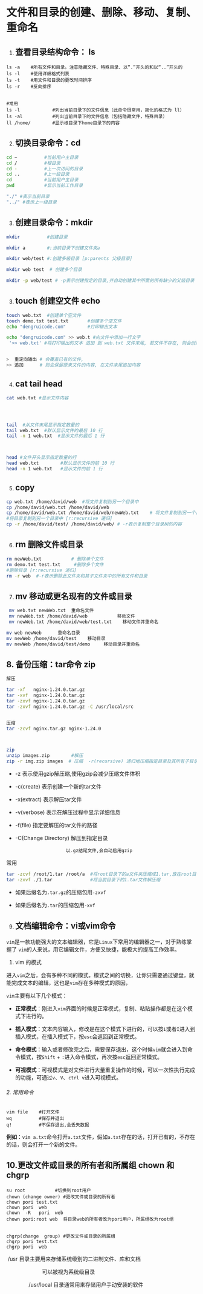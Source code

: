 # 文件和目录的创建、删除、移动、复制、重命名

1. ## 查看目录结构命令： ls

```shell
ls -a    #所有文件和目录。注意隐藏文件、特殊目录、以“.”开头的和以“..”开头的
ls -l    #使用详细格式列表
ls -t    #用文件和目录的更改时间排序
ls -r    #反向排序


#常用
ls -l            #列出当前目录下的文件信息（此命令很常用，简化的格式为 ll）
ls -al           #列出当前目录下的文件信息（包括隐藏文件，特殊目录）
ll /home/        #显示根目录下home目录下的内容
```

2. ## 切换目录命令：cd

```bash
cd ~          #当前用户主目录
cd /          #根目录
cd -          #上一次访问的目录
cd ..         #上一级目录
cd            #当前用户主目录
pwd           #显示当前工作目录

"./" #表示当前目录
"../" #表示上一级目录
```

3. ## 创建目录命令：mkdir

```bash
mkdir          #创建目录

mkdir a        #:当前目录下创建文件夹a

mkdir web/test #:创建多级目录 [p:parents 父级目录]

mkdir web test  # 创建多个目录

mkdir -p web/test # -p表示创建指定的目录,并自动创建其中所需的所有缺少的父级目录
```

3. ## touch 创建空文件 echo

```bash
touch web.txt  #创建单个空文件              
touch demo.txt test.txt       #创建多个空文件           
echo "dengruicode.com"        #打印输出文本

echo "dengruicode.com" >> web.t #向文件中添加一行文字
 '>> web.txt' #将打印输出的文本 追加 到 web.txt 文件末尾, 若文件不存在, 则会创建该文件 


>  重定向输出 # 会覆盖已有的文件, 
>> 追加      # 则会保留原来文件的内容, 在文件末尾追加内容
```

4. ## cat  tail   head

```bash
cat web.txt #显示文件内容




tail  #从文件末尾显示指定数量的
tail web.txt  #默认显示文件的最后 10 行
tail -n 1 web.txt  #显示文件的最后 1 行



head #文件开头显示指定数量的行
head web.txt        #默认显示文件的前 10 行
head -n 1 web.txt   #显示文件的前 1 行
```

5. ## copy

```bash
cp web.txt /home/david/web  #将文件复制到另一个目录中
cp /home/david/web.txt /home/david/web  
cp /home/david/web.txt /home/david/web/newWeb.txt    # 将文件复制到另一个目录中并重命名
#将目录复制到另一个目录中 [r:recursive 递归]
cp -r /home/david/test/ /home/david/web/ # -r表示复制整个目录树的内容
```

6. ## rm 删除文件或目录

```bash
rm newWeb.txt           # 删除单个文件   
rm demo.txt test.txt     #删除多个文件
#删除目录 [r:recursive 递归]
rm -r web  #-r表示删除此文件夹和其子文件夹中的所有文件和目录
```

7. ## mv  移动或更名现有的文件或目录

```bash
 mv web.txt newWeb.txt  重命名文件
 mv newWeb.txt /home/david/web           移动文件
 mv newWeb.txt /home/david/web/test.txt    移动文件并重命名

mv web newWeb      重命名目录
mv newWeb /home/david/test    移动目录
mv newWeb /home/david/test/demo     移动目录并重命名
```

## 8. 备份压缩：tar命令 zip

```bash
解压

tar -xf   nginx-1.24.0.tar.gz
tar -xvf  nginx-1.24.0.tar.gz
tar -zxvf nginx-1.24.0.tar.gz
tar -zxvf nginx-1.24.0.tar.gz -C /usr/local/src


压缩
tar -zcvf nginx.tar.gz nginx-1.24.0



zip 
unzip images.zip        #解压
zip -r img.zip images  # 压缩  -r(recursive) 递归地压缩指定目录及其所有子目录和文件
```

- -z 表示使用gzip解压缩,使用gzip会减少压缩文件体积

- -c(create) 表示创建一个新的tar文件

- -x(extract) 表示解压tar文件 

- -v(verbose) 表示在解压过程中显示详细信息 

- -f(file) 指定要解压的tar文件的路径

- -C(Change Directory) 解压到指定目录

```
                      以.gz结尾文件,会自动启用gzip
```

常用

```bash
tar -zcvf /root/1.tar /root/a  #将root目录下的a文件夹压缩成1.tar,放在root目录下。
tar -zxvf ./1.tar              #将当前目录下的1.tar文件解压缩
```

- 如果后缀名为`.tar.gz`的压缩包用`-zxvf`

- 如果后缀名为`.tar`的压缩包用`-xvf`







9. ## 文档编辑命令：vi或vim命令

`vim`是一款功能强大的文本编辑器，它是`Linux`下常用的编辑器之一，对于熟练掌握了 `vim`的人来说，用它编辑文件，方便又快捷，能极大的提高工作效率。

1. vim 的模式

进入`vim`之后，会有多种不同的模式，模式之间的切换，让你只需要通过键盘，就能完成文本的编辑，这也是`vim`存在多种模式的原因，

`vim`主要有以下几个模式：

- **正常模式**：刚进入`vim`界面的时候是正常模式，复制、粘贴操作都是在这个模式下进行的。 

- **插入模式**：文本内容输入，修改是在这个模式下进行的，可以按`i`或者`I`进入到插入模式，在插入模式下，按`esc`会返回到正常模式。 

- **命令模式**：输入或者修改完之后，需要保存退出，这个时候`vim`就会进入到命令模式，按`Shift` + `:`进入命令模式，再次按`esc`返回正常模式。 

- **可视模式**：可视模式是对文件进行大量重复操作的时候，可以一次性执行完成的功能，可通过`v`、`V`、`ctrl v`进入可视模式。

###### 2. 常用命令

```
vim file    #打开文件
wq          #保存并退出
q!          #不保存退出,会丢失数据
```

**例如**：`vim a.txt`命令打开`a.txt`文件，假如`a.txt`存在的话，打开已有的，不存在的话，则会打开一个新的文件。

## 10.更改文件或目录的所有者和所属组 chown 和 chgrp



```shell
su root           #切换到root用户
chown (change owner) #更改文件或目录的所有者
chown pori test.txt
chown pori  web
chown  -R   pori  web
chown pori:root web  将目录web的所有者改为pori用户，所属组改为root组


chgrp(change  group) #更改文件或目录的所属组
chgrp pori test.txt
chgrp pori  web

```







 /usr 目录主要用来存储系统级别的二进制文件、库和文档

                        可以被视为系统级目录

               /usr/local 目录通常用来存储用户手动安装的软件